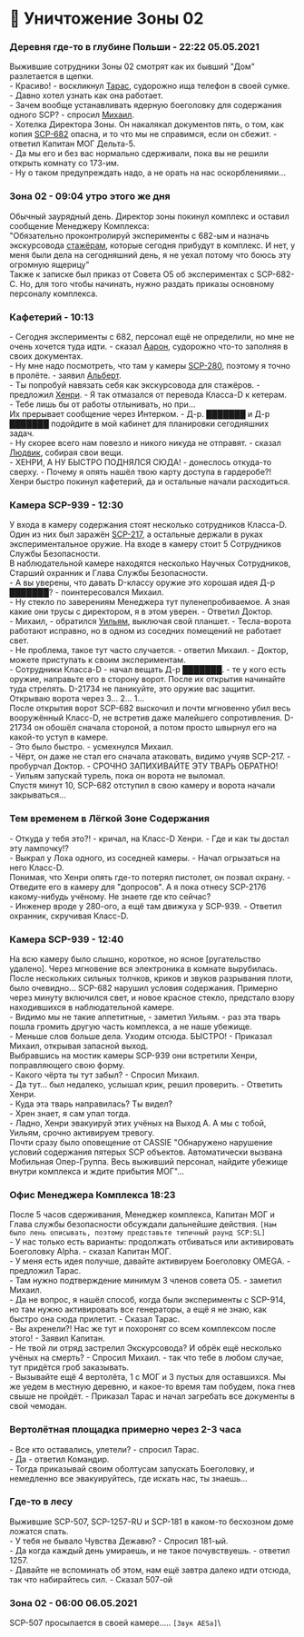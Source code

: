 # 📕 Уничтожение Зоны 02

### **Деревня где-то в глубине Польши - 22:22 05.05.2021**

Выжившие сотрудники Зоны 02 смотрят как их бывший "Дом" разлетается в щепки.\
\- Красиво! - воскликнул [Тарас](../../scpsl-features/custom-classes/ntf/facility-manager.md), судорожно ища телефон в своей сумке. - Давно хотел узнать как она работает.\
\- Зачем вообще устанавливать ядерную боеголовку для содержания одного SCP? - спросил [Михаил](../../scpsl-features/custom-classes/ntf/head-of-security.md).\
\- Хотелка Директора Зоны. Он накалякал документов пять, о том, как копия [SCP-682](../../scpsl-features/custom-classes/scp/scp-682.md) опасна, и то что мы не справимся, если он сбежит. - ответил Капитан МОГ Дельта-5.\
\- Да мы его и без вас нормально сдерживали, пока вы не решили открыть комнату со 173-им.\
\- Ну о таком предупреждать надо, а не орать на нас оскорблениями...

### **Зона 02 - 09:04 утро этого же дня**

Обычный заурядный день. Директор зоны покинул комплекс и оставил сообщение Менеджеру Комплекса:\
"Обязательно проконтролируй эксперименты с 682-ым и назначь экскурсовода [стажёрам](../../scpsl-features/custom-classes/rsc/trainee-scientist.md), которые сегодня прибудут в комплекс. И нет, у меня были дела на сегодняшний день, я не уехал потому что боюсь эту огромную ящерицу"\
Также к записке был приказ от Совета O5 об экспериментах с SCP-682-C. Но, для того чтобы начинать, нужно раздать приказы основному персоналу комплекса.

### **Кафетерий - 10:13**

\- Сегодня эксперименты с 682, персонал ещё не определили, но мне не очень хочется туда идти. - cказал [Аарон](../../scpsl-features/custom-classes/rsc/major-scientist.md), судорожно что-то заполняя в своих документах.\
\- Ну мне надо посмотреть, что там у камеры [SCP-280](../../scpsl-features/custom-classes/scp/scp-280.md), поэтому я точно в пролёте. - заявил [Альберт](../../scpsl-features/custom-classes/rsc/containment-engineer.md).\
\- Ты попробуй навязать себя как экскурсовода для стажёров. - предложил [Хенри](../../scpsl-features/custom-classes/fgp/containment-zone-manager.md). - Я так отмазался от перевода Класса-D к кетерам.\
\- Тебе лишь бы от работы отлынивать, но при... \
Их прерывает сообщение через Интерком. - Д-р. ███████ и Д-р  ███████ подойдите в мой кабинет для планировки сегодняшних задач.\
\- Ну скорее всего нам повезло и никого никуда не отправят. - сказал [Людвик](../../scpsl-features/custom-classes/rsc/med-department-staff.md), собирая свои вещи.\
\- ХЕНРИ, А НУ БЫСТРО ПОДНЯЛСЯ СЮДА! - донеслось откуда-то сверху. - Почему я опять нашёл твою карту доступа в гардеробе?!\
Хенри быстро покинул кафетерий, да и остальные начали расходиться.

### **Камера SCP-939 - 12:30**&#x20;

У входа в камеру содержания стоят несколько сотрудников Класса-D. Один из них был заражён [SCP-217](../../scpsl-features/server-mechanics/scp-217.md), а остальные держали в руках экспериментальное оружие. На входе в камеру стоит 5 Сотрудников Службы Безопасности.\
В наблюдательной камере находятся несколько Научных Сотрудников, Старший охранник и Глава Службы Безопасности.\
\- А вы уверены, что давать D-классу оружие это хорошая идея Д-р ███████? - поинтересовался Михаил.\
\- Ну стекло по заверениям Менеджера тут пуленепробиваемое. А зная какие они трусы с директором, я в этом уверен. - Ответил Доктор.\
\- Михаил, - обратился [Уильям](../../scpsl-features/custom-classes/fgp/major-guard.md), выключая свой планшет. - Тесла-ворота работают исправно, но в одном из соседних помещений не работает свет.\
\- Не проблема, такое тут часто случается. - ответил Михаил. - Доктор, можете приступать к своим экспериментам.\
\- Сотрудники Класса-D - начал вещать Д-р ███████. - те у кого есть оружие, направьте его в сторону ворот. После их открытия начинайте туда стрелять. D-21734 не паникуйте, это оружие вас защитит. Открываю ворота через 3... 2... 1...\
После открытия ворот SCP-682 выскочил и почти мгновенно убил весь вооружённый Класс-D, не встретив даже малейшего сопротивления. D-21734 он обошёл сначала стороной, а потом просто швырнул его на какой-то уступ в камере.\
\- Это было быстро. - усмехнулся Михаил.\
\- Чёрт, он даже не стал его сначала атаковать, видимо учуяв SCP-217. - пробурчал Доктор. - СРОЧНО ЗАПИХИВАЙТЕ ЭТУ ТВАРЬ ОБРАТНО!\
\- Уильям запускай турель, пока он ворота не выломал.\
Спустя минут 10, SCP-682 отступил в свою камеру и ворота начали закрываться...

### **Тем временем в Лёгкой Зоне Содержания**

\- Откуда у тебя это?! - кричал, на Класс-D Хенри. - Где и как ты достал эту лампочку!?\
\- Выкрал у Лоха одного, из соседней камеры. - Начал огрызаться на него Класс-D.\
Понимая, что Хенри опять где-то потерял пистолет, он позвал охрану. - Отведите его в камеру для "допросов". А я пока отнесу SCP-2176 какому-нибудь учёному. Не знаете где кто сейчас?\
\- Инженер вроде у 280-ого, а ещё там движуха у SCP-939. - Ответил охранник, скручивая Класс-D.

### **Камера SCP-939 - 12:40**

На всю камеру было слышно, короткое, но ясное \[ругательство удалено]. Через мгновение  вся электроника в комнате вырубилась. После нескольких сильных толчков, криков и звуков разрывания плоти, было очевидно... SCP-682 нарушил условия содержания. Примерно через минуту включился свет, и новое красное стекло, предстало взору находившихся в наблюдательной камере.\
\- Видимо мы не такие аппетитные, - заметил Уильям. - раз эта тварь пошла громить другую часть комплекса, а не наше убежище.\
\- Меньше слов больше дела. Уходим отсюда. БЫСТРО! - Приказал Михаил, открывая запасной выход.\
Выбравшись на мостик камеры SCP-939 они встретили Хенри, поправляющего свою форму.\
\- Какого чёрта ты тут забыл? - Спросил Михаил.\
\- Да тут... был недалеко, услышал крик, решил проверить. - Ответить Хенри.\
\- Куда эта тварь направилась? Ты видел?\
\- Хрен знает, я сам упал тогда.\
\- Ладно, Хенри эвакуируй этих учёных на Выход А. А мы с тобой, Уильям, срочно активируем тревогу.\
Почти сразу было оповещение от CASSIE "Обнаружено нарушение условий содержания пятерых SCP объектов. Автоматически вызвана Мобильная Опер-Группа. Весь выживший персонал, найдите убежище внутри комплекса и ждите прибытия МОГ"...

### **Офис Менеджера Комплекса 18:23**

После 5 часов сдерживания, Менеджер комплекса, Капитан МОГ и Глава службы безопасности обсуждали дальнейшие действия. `[Нам было лень описывать, поэтому представьте типичный раунд SCP:SL]`\
\- У нас только есть варианты: продолжать отбиваться или активировать Боеголовку Alpha. - сказал Капитан МОГ.\
\- У меня есть идея получше, давайте активируем Боеголовку OMEGA. - предложил Тарас.\
\- Там нужно подтверждение минимум 3 членов совета O5. - заметил Михаил.\
\- Да не вопрос, я нашёл способ, когда были эксперименты с SCP-914, но там нужно активировать все генераторы, а ещё я не знаю, как быстро она сюда прилетит. - Сказал Тарас.\
\- Вы ахренели?! Нас же тут и похоронят со всем комплексом после этого! - Заявил Капитан.\
\- Не твой ли отряд застрелил Экскурсовода? И обрёк ещё несколько учёных на смерть? - Спросил Михаил. - так что тебе в любом случае, тут придётся гроб заказывать.\
\- Вызывайте ещё 4 вертолёта, 1 с МОГ и 3 пустых для оставшихся. Мы же уедем в местную деревню, и какое-то время там побудем, пока гнев свыше не пройдёт. - Приказал Тарас и начал загребать все документы в свой чемодан.

### **Вертолётная площадка примерно через 2-3 часа**

\- Все кто оставались, улетели? - спросил Тарас.\
\- Да - ответил Командир.\
\- Тогда приказывай своим оболтусам запускать Боеголовку, и немедленно все эвакуируйтесь, где искать нас, ты знаешь...

### **Где-то в лесу**

Выжившие SCP-507, SCP-1257-RU и SCP-181 в каком-то бесхозном доме ложатся спать.\
\- У тебя не бывало Чувства Дежавю? - Спросил 181-ый.\
\- Да когда каждый день умираешь, и не такое почувствуешь. - ответил 1257.\
\- Давайте не вспоминать об этом, нам ещё завтра далеко идти отсюда, так что набирайтесь сил. - Сказал 507-ой

### **Зона 02 - 06:00 06.05.2021**

SCP-507 просыпается в своей камере..... `[Звук AESa]`\


